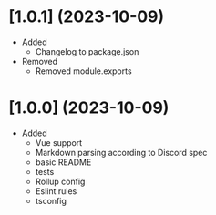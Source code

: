 # [1.0.1] (2023-10-09)

- Added
  - Changelog to package.json
- Removed
  - Removed module.exports

# [1.0.0] (2023-10-09)
- Added
  - Vue support
  - Markdown parsing according to Discord spec
  - basic README
  - tests
  - Rollup config
  - Eslint rules
  - tsconfig